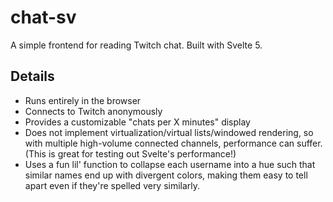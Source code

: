 # chat-sv

A simple frontend for reading Twitch chat. Built with Svelte 5.

## Details

- Runs entirely in the browser
- Connects to Twitch anonymously
- Provides a customizable "chats per X minutes" display
- Does not implement virtualization/virtual lists/windowed rendering, so with multiple high-volume connected channels, performance can suffer. (This is great for testing out Svelte's performance!)
- Uses a fun lil' function to collapse each username into a hue such that similar names end up with divergent colors, making them easy to tell apart even if they're spelled very similarly.
